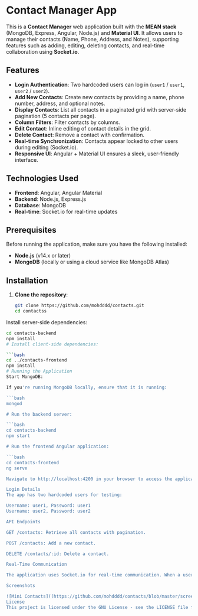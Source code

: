 # Contact Manager App

This is a **Contact Manager** web application built with the **MEAN stack** (MongoDB, Express, Angular, Node.js) and **Material UI**. It allows users to manage their contacts (Name, Phone, Address, and Notes), supporting features such as adding, editing, deleting contacts, and real-time collaboration using **Socket.io**.

## Features

- **Login Authentication**: Two hardcoded users can log in (`user1` / `user1`, `user2` / `user2`).
- **Add New Contacts**: Create new contacts by providing a name, phone number, address, and optional notes.
- **Display Contacts**: List all contacts in a paginated grid with server-side pagination (5 contacts per page).
- **Column Filters**: Filter contacts by columns.
- **Edit Contact**: Inline editing of contact details in the grid.
- **Delete Contact**: Remove a contact with confirmation.
- **Real-time Synchronization**: Contacts appear locked to other users during editing (Socket.io).
- **Responsive UI**: Angular + Material UI ensures a sleek, user-friendly interface.

## Technologies Used

- **Frontend**: Angular, Angular Material
- **Backend**: Node.js, Express.js
- **Database**: MongoDB
- **Real-time**: Socket.io for real-time updates

## Prerequisites

Before running the application, make sure you have the following installed:

- **Node.js** (v14.x or later)
- **MongoDB** (locally or using a cloud service like MongoDB Atlas)

## Installation

1. **Clone the repository**:

   ```bash
   git clone https://github.com/mohdddd/contacts.git
   cd contactss
Install server-side dependencies:

   ```bash
   cd contacts-backend
   npm install
# Install client-side dependencies:

   ```bash
   cd ../contacts-frontend
   npm install
# Running the Application
Start MongoDB:

If you're running MongoDB locally, ensure that it is running:

   ```bash
   mongod

# Run the backend server:

   ```bash
   cd contacts-backend
   npm start

# Run the frontend Angular application:

```bash
   cd contacts-frontend
   ng serve

Navigate to http://localhost:4200 in your browser to access the application.

Login Details
The app has two hardcoded users for testing:

Username: user1, Password: user1
Username: user2, Password: user2

API Endpoints

GET /contacts: Retrieve all contacts with pagination.

POST /contacts: Add a new contact.

DELETE /contacts/:id: Delete a contact.

Real-Time Communication

The application uses Socket.io for real-time communication. When a user starts editing a contact, it is "locked" for other users, and they cannot edit it until the first user finishes.

Screenshots

![Mini Contacts]((https://github.com/mohdddd/contacts/blob/master/screenshot.png?raw=true)"Mini Contacts")
License
This project is licensed under the GNU License - see the LICENSE file for details.
